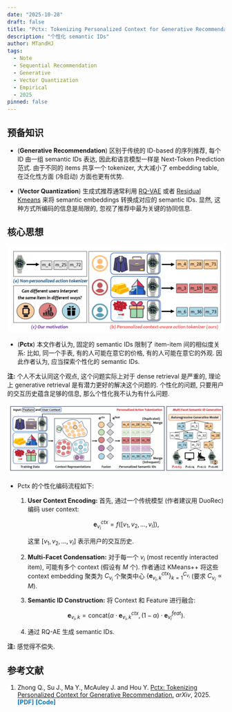 ```yaml
---
date: "2025-10-28"
draft: false
title: "Pctx: Tokenizing Personalized Context for Generative Recommendation"
description: "个性化 semantic IDs"
author: MTandHJ
tags:
  - Note
  - Sequential Recommendation
  - Generative
  - Vector Quantization
  - Empirical
  - 2025
pinned: false
---
```


## 预备知识

- (**Generative Recommendation**) 区别于传统的 ID-based 的序列推荐, 每个 ID 由一组 semantic IDs 表达, 因此和语言模型一样是 Next-Token Prediction 范式. 由于不同的 items 共享一个 tokenizer, 大大减小了 embedding table, 在泛化性方面 (冷启动) 方面也更有优势.

- (**Vector Quantization**) 生成式推荐通常利用 [RQ-VAE](/posts/rq-vae/) 或者 [Residual Kmeans](/posts/qarm/) 来将 semantic embeddings 转换成对应的 semantic IDs. 显然, 这种方式所编码的信息是局限的, 忽视了推荐中最为关键的协同信息.

## 核心思想

![20251028144535](https://raw.githubusercontent.com/MTandHJ/blog_source/master/images/20251028144535.png)

- (**Pctx**) 本文作者认为, 固定的 semantic IDs 限制了 item-item 间的相似度关系: 比如, 同一个手表, 有的人可能在意它的价格, 有的人可能在意它的外观. 因此作者认为, 应当探索个性化的 semantic IDs.

**注:** 个人不太认同这个观点, 这个问题实际上对于 dense retrieval 是严重的, 理论上 generative retrieval 是有潜力更好的解决这个问题的. 个性化的问题, 只要用户的交互历史蕴含足够的信息, 那么个性化我不认为有什么问题.

![20251028145406](https://raw.githubusercontent.com/MTandHJ/blog_source/master/images/20251028145406.png)

- Pctx 的个性化编码流程如下:
    1. **User Context Encoding:** 首先, 通过一个传统模型 (作者建议用 DuoRec) 编码 user context:

        $$
        \bm{e}_{v_i}^{ctx} = f([v_1, v_2, \ldots, v_i]),
        $$

        这里 $[v_1, v_2, \ldots, v_i]$ 表示用户的交互历史.

    2. **Multi-Facet Condensation:** 对于每一个 $v_i$ (most recently interacted item), 可能有多个 context (假设有 $M$ 个). 作者通过 KMeans++ 将这些 context embedding 聚类为 $C_{v_i}$ 个聚类中心 $\{\bm{e}_{v_i, k}^{ctx}\}_{k=1}^{C_{v_i}}$ (要求 $C_{v_i} \propto M$).

    3. **Semantic ID Construction:** 将 Context 和 Feature 进行融合:

        $$
        \bm{e}_{v_i, k} = \text{concat}(
            \alpha \cdot \bm{e}_{v_i, k}^{ctx}, (1 - \alpha) \cdot \bm{e}_{v_i}^{feat}
        ).
        $$
    
    4. 通过 RQ-AE 生成 semantic IDs.


**注:** 感觉得不偿失.

## 参考文献

<ol class="reference">
  <li>
    Zhong Q., Su J., Ma Y., McAuley J. and Hou Y.
    <u>Pctx: Tokenizing Personalized Context for Generative Recommendation.</u>
    <i>arXiv</i>, 2025.
    <a href="http://arxiv.org/abs/2510.21276" style="color: #007acc; font-weight: bold; text-decoration: none;">[PDF]</a>
    <a href="https://github.com/YoungZ365/Pctx" style="color: #007acc; font-weight: bold; text-decoration: none;">[Code]</a>
  </li>
  <!-- 添加更多文献条目 -->
</ol>

